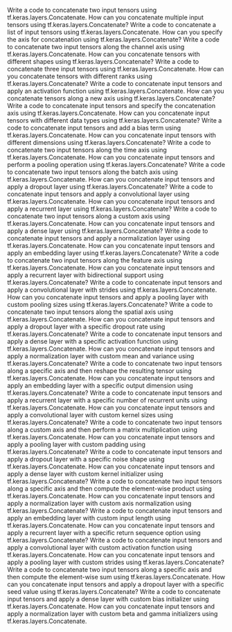 Write a code to concatenate two input tensors using tf.keras.layers.Concatenate.
How can you concatenate multiple input tensors using tf.keras.layers.Concatenate?
Write a code to concatenate a list of input tensors using tf.keras.layers.Concatenate.
How can you specify the axis for concatenation using tf.keras.layers.Concatenate?
Write a code to concatenate two input tensors along the channel axis using tf.keras.layers.Concatenate.
How can you concatenate tensors with different shapes using tf.keras.layers.Concatenate?
Write a code to concatenate three input tensors using tf.keras.layers.Concatenate.
How can you concatenate tensors with different ranks using tf.keras.layers.Concatenate?
Write a code to concatenate input tensors and apply an activation function using tf.keras.layers.Concatenate.
How can you concatenate tensors along a new axis using tf.keras.layers.Concatenate?
Write a code to concatenate input tensors and specify the concatenation axis using tf.keras.layers.Concatenate.
How can you concatenate input tensors with different data types using tf.keras.layers.Concatenate?
Write a code to concatenate input tensors and add a bias term using tf.keras.layers.Concatenate.
How can you concatenate input tensors with different dimensions using tf.keras.layers.Concatenate?
Write a code to concatenate two input tensors along the time axis using tf.keras.layers.Concatenate.
How can you concatenate input tensors and perform a pooling operation using tf.keras.layers.Concatenate?
Write a code to concatenate two input tensors along the batch axis using tf.keras.layers.Concatenate.
How can you concatenate input tensors and apply a dropout layer using tf.keras.layers.Concatenate?
Write a code to concatenate input tensors and apply a convolutional layer using tf.keras.layers.Concatenate.
How can you concatenate input tensors and apply a recurrent layer using tf.keras.layers.Concatenate?
Write a code to concatenate two input tensors along a custom axis using tf.keras.layers.Concatenate.
How can you concatenate input tensors and apply a dense layer using tf.keras.layers.Concatenate?
Write a code to concatenate input tensors and apply a normalization layer using tf.keras.layers.Concatenate.
How can you concatenate input tensors and apply an embedding layer using tf.keras.layers.Concatenate?
Write a code to concatenate two input tensors along the feature axis using tf.keras.layers.Concatenate.
How can you concatenate input tensors and apply a recurrent layer with bidirectional support using tf.keras.layers.Concatenate?
Write a code to concatenate input tensors and apply a convolutional layer with strides using tf.keras.layers.Concatenate.
How can you concatenate input tensors and apply a pooling layer with custom pooling sizes using tf.keras.layers.Concatenate?
Write a code to concatenate two input tensors along the spatial axis using tf.keras.layers.Concatenate.
How can you concatenate input tensors and apply a dropout layer with a specific dropout rate using tf.keras.layers.Concatenate?
Write a code to concatenate input tensors and apply a dense layer with a specific activation function using tf.keras.layers.Concatenate.
How can you concatenate input tensors and apply a normalization layer with custom mean and variance using tf.keras.layers.Concatenate?
Write a code to concatenate two input tensors along a specific axis and then reshape the resulting tensor using tf.keras.layers.Concatenate.
How can you concatenate input tensors and apply an embedding layer with a specific output dimension using tf.keras.layers.Concatenate?
Write a code to concatenate input tensors and apply a recurrent layer with a specific number of recurrent units using tf.keras.layers.Concatenate.
How can you concatenate input tensors and apply a convolutional layer with custom kernel sizes using tf.keras.layers.Concatenate?
Write a code to concatenate two input tensors along a custom axis and then perform a matrix multiplication using tf.keras.layers.Concatenate.
How can you concatenate input tensors and apply a pooling layer with custom padding using tf.keras.layers.Concatenate?
Write a code to concatenate input tensors and apply a dropout layer with a specific noise shape using tf.keras.layers.Concatenate.
How can you concatenate input tensors and apply a dense layer with custom kernel initializer using tf.keras.layers.Concatenate?
Write a code to concatenate two input tensors along a specific axis and then compute the element-wise product using tf.keras.layers.Concatenate.
How can you concatenate input tensors and apply a normalization layer with custom axis normalization using tf.keras.layers.Concatenate?
Write a code to concatenate input tensors and apply an embedding layer with custom input length using tf.keras.layers.Concatenate.
How can you concatenate input tensors and apply a recurrent layer with a specific return sequence option using tf.keras.layers.Concatenate?
Write a code to concatenate input tensors and apply a convolutional layer with custom activation function using tf.keras.layers.Concatenate.
How can you concatenate input tensors and apply a pooling layer with custom strides using tf.keras.layers.Concatenate?
Write a code to concatenate two input tensors along a specific axis and then compute the element-wise sum using tf.keras.layers.Concatenate.
How can you concatenate input tensors and apply a dropout layer with a specific seed value using tf.keras.layers.Concatenate?
Write a code to concatenate input tensors and apply a dense layer with custom bias initializer using tf.keras.layers.Concatenate.
How can you concatenate input tensors and apply a normalization layer with custom beta and gamma initializers using tf.keras.layers.Concatenate.